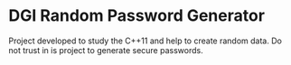 # DGI Random Password Generator

Project developed to study the C++11 and help to create random data.
Do not trust in is project to generate secure passwords.